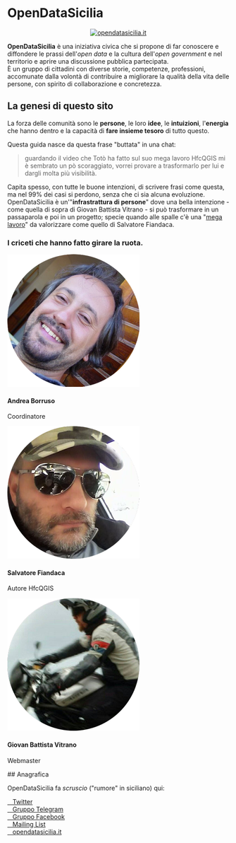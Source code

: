 # OpenDataSicilia

<p align="center"> <a href="http://opendatasicilia.it/" target="_blank"><img src="https://hfcqgis-md.readthedocs.io/it/latest/img/opendatasicilia.png" width="150" class="immagonobox"   title="opendatasicilia.it"></a>
</p>

**OpenDataSicilia** è una iniziativa civica che si propone di far conoscere e diffondere le prassi dell'_open data_ e la cultura dell'_open government_ e nel territorio e aprire una discussione pubblica partecipata.<br>
È un gruppo di cittadini con diverse storie, competenze, professioni, accomunate dalla volontà di contribuire a migliorare la qualità della vita delle persone, con spirito di collaborazione e concretezza.

## La genesi di questo sito

La forza delle comunità sono le **persone**, le loro **idee**, le **intuizioni**, l'**energia** che hanno dentro e la capacità di **fare insieme tesoro** di tutto questo.

Questa guida nasce da questa frase "buttata" in una chat:

<blockquote>
guardando il video che Totò ha fatto sul suo mega lavoro HfcQGIS mi è sembrato un p&ograve;  scoraggiato, vorrei provare a trasformarlo per lui e dargli molta più visibilità.</blockquote>

Capita spesso, con tutte le buone intenzioni, di scrivere frasi come questa, ma nel 99% dei casi si perdono, senza che ci sia alcuna evoluzione.<br>OpenDataSicilia è un'"**infrastrattura di persone**" dove una bella intenzione - come quella di sopra di Giovan Battista Vitrano - si può trasformare in un passaparola e poi in un progetto; specie quando alle spalle c'è una "[mega lavoro](https://github.com/pigreco/HfcQGIS)" da valorizzare come quello di Salvatore Fiandaca.

<body>
 <link href="../stylesheets/team.css" rel="stylesheet">
  <!-- Team -->
    <div class="container">
      <div class="row">
        <div class="col-lg-12 text-center">
      <!--    <h2 class="section-heading text-uppercase">CHI SIAMO</h2> -->
          <h3 class="section-subheading text-muted">I criceti che hanno fatto girare la ruota.</h3>
        </div>
      </div>
      <div class="row">
        <div class="col-sm-4">
          <div class="team-member">
            <img class="mx-auto rounded-circle" src="../img/faccioni/andreaBorruso.png" alt="">
            <h4>Andrea Borruso</h4>
            <p class="text-muted">Coordinatore</p>
				<div>
                <a href="https://twitter.com/aborruso" title="Andrea Borruso" target="_blank">
                 <span class="fa-stack fa-lg">
                <i class="fa fa-circle fa-stack-2x"></i>
                <i class="fa fa-twitter fa-stack-1x fa-inverse"></i>
              </span> </a>
				</div>
          </div>
        </div>
        <div class="col-sm-4">
          <div class="team-member">
            <img class="mx-auto rounded-circle" src="../img/faccioni/salvatoreFiandaca.png" alt="">
            <h4>Salvatore Fiandaca</h4>
        <p class="text-muted">Autore HfcQGIS</p> 
			<div>
                <a href="https://twitter.com/totofiandaca" title="Salvatore Fiandaca" target="_blank">
                 <span class="fa-stack fa-lg">
                <i class="fa fa-circle fa-stack-2x"></i>
                <i class="fa fa-twitter fa-stack-1x fa-inverse"></i>
              </span> </a>
				</div>
          </div>
        </div>
        <div class="col-sm-4">
          <div class="team-member">
            <img class="mx-auto rounded-circle" src="../img/faccioni/gianniVitrano.png" alt="">
            <h4>Giovan Battista Vitrano</h4>
            <p class="text-muted">Webmaster</p> 
			 <div><a href="https://twitter.com/gbvitrano" title="Giovan Battista Vitrano" target="_blank">
                 <span class="fa-stack fa-lg">
                <i class="fa fa-circle fa-stack-2x"></i>
                <i class="fa fa-twitter fa-stack-1x fa-inverse"></i>
              </span></a>
              </div>
          </div>
        </div>
      </div>
      <div class="row">
        <div class="col-lg-8 mx-auto text-center">
        </div>
      </div>
    </div>
</body>
## Anagrafica

OpenDataSicilia fa _scruscio_ ("rumore" in siciliano) qui:

<a href="http://twitter.com/opendatasicilia" title="Twitter" target="_blank"><i class="fa fa-twitter-square"></i>&nbsp;&nbsp; Twitter</a><br>
<a href="https://t.me/opendatasicilia" title="gruppo Telegram" target="_blank"><i class="fa fa-telegram"></i>&nbsp;&nbsp; Gruppo Telegram</a><br>
<a href="https://www.facebook.com/groups/opendatasicilia/" title="gruppo Facebook" target="_blank"><i class="fa fa-facebook-square"></i>&nbsp;&nbsp; Gruppo Facebook</a><br>
<a href="https://groups.google.com/forum/#!forum/opendatasicilia/" title="Mailing List" target="_blank"><i class="fa fa-envelope"></i>&nbsp;&nbsp; Mailing List</a><br>
<a href="http://opendatasicilia.it" title="opendatasicilia.it" target="_blank"><i class="fa fa-globe"></i>&nbsp;&nbsp; opendatasicilia.it</a><br>
